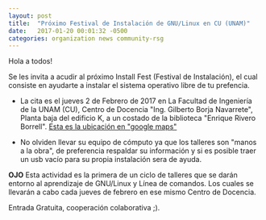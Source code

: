 ```yaml
---
layout: post
title:  "Próximo Festival de Instalación de GNU/Linux en CU (UNAM)"
date:   2017-01-20 00:01:32 -0500
categories: organization news community-rsg
---
```


Hola a todos!  

Se les invita a acudir al próximo Install Fest (Festival de Instalación), el cual consiste en ayudarte a instalar el sistema operativo 
libre de tu prefencia.   

* La cita es el jueves 2 de Febrero de 2017 en La Facultad de Ingeniería de la UNAM (CU), Centro de Docencia "Ing. Gilberto Borja Navarrete",
Planta baja del edificio K, a un costado de la biblioteca "Enrique Rivero Borrell". [Esta es la ubicación en "google maps"](https://www.google.com.mx/maps/place/Centro+de+Docencia,+Ing.+Gilberto+Borja+Navarrete/@19.3256736,-99.184966,17z/data=!3m1!4b1!4m5!3m4!1s0x85ce0005934e5e63:0x166c535e1db54050!8m2!3d19.3256686!4d-99.1827773)  

* No olviden llevar su equipo de cómputo ya que los talleres son "manos a la obra", de preferencia respaldar su información
y si es posible traer un usb vacío para su propia instalación sera de ayuda.  


**OJO** Esta actividad es la primera de un ciclo de talleres que se darán entorno al aprendizaje de GNU/Linux y
Línea de comandos. Los cuales se llevarán a cabo cada jueves de febrero en ese mismo Centro de Docencia.  

Entrada Gratuita, cooperación colaborativa ;).  
